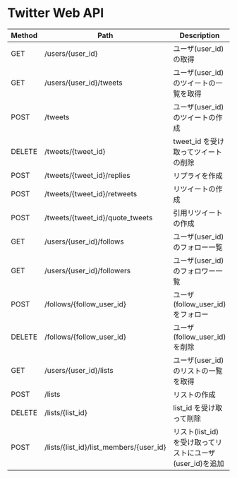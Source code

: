 # Twitter Web API

|Method|Path|Description|
|---|---|---|
|GET|/users/{user_id}|ユーザ(user_id)の取得|
|GET|/users/{user_id}/tweets|ユーザ(user_id)のツイートの一覧を取得|
|POST|/tweets|ユーザ(user_id)のツイートの作成|
|DELETE|/tweets/{tweet_id}|tweet_id を受け取ってツイートの削除|
|POST|/tweets/{tweet_id}/replies|リプライを作成|
|POST|/tweets/{tweet_id}/retweets|リツイートの作成|
|POST|/tweets/{tweet_id}/quote_tweets|引用リツイートの作成|
|GET|/users/{user_id}/follows|ユーザ(user_id)のフォロー一覧|
|GET|/users/{user_id}/followers|ユーザ(user_id)のフォロワー一覧|
|POST|/follows/{follow_user_id}|ユーザ(follow_user_id)をフォロー|
|DELETE|/follows/{follow_user_id}|ユーザ(follow_user_id)を削除|
|GET|/users/{user_id}/lists|ユーザ(user_id)のリストの一覧を取得|
|POST|/lists|リストの作成|
|DELETE|/lists/{list_id}|list_id を受け取って削除|
|POST|/lists/{list_id}/list_members/{user_id}|リスト(list_id) を受け取ってリストにユーザ(user_id)を追加|
